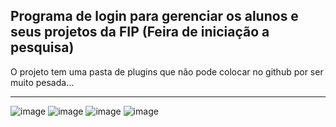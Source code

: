 <h2>Programa de login para gerenciar os alunos e seus projetos da FIP (Feira de iniciação a pesquisa)</h2>

<p>O projeto tem uma pasta de plugins que não pode colocar no github por ser muito pesada...</p>

<hr>

![image](https://github.com/stevammm/Login-Fip/assets/129697376/80fb390d-c8ea-4302-b8ba-590421a9ab2a)
![image](https://github.com/stevammm/Login-Fip/assets/129697376/e53d5498-d8a9-4619-82db-7571ce421090)
![image](https://github.com/stevammm/Login-Fip/assets/129697376/3bcfdd1d-47cb-48a4-8c82-aad76ceedcc2)
![image](https://github.com/stevammm/Login-Fip/assets/129697376/9420f8bb-251e-45bc-899c-831effb03e30)
